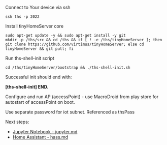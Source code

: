 
<!--
#@bashMarkupScript:0.0.1
#@depends:androidtv-userland
-->

Connect to Your device via ssh 
```
ssh ths -p 2022
```

Install tinyHomeServer core
```
sudo apt-get update -y && sudo apt-get install -y git 
mkdir -p /ths/src && cd /ths && if [ ! -e /ths/tinyHomeServer ]; then git clone https://github.com/virtimus/tinyHomeServer; else cd tinyHomeServer && git pull; fi
```

Run ths-shell-init script
```
cd /ths/tinyHomeServer/bootstrap && ./ths-shell-init.sh
```
Successful init should end with:

**\[ths-shell-init\] END.**


Configure and run AP (accessPoint) - use MacroDroid from play store for autostart of accessPoint on boot.

Use separate password for iot subnet. Referenced as thsPass

<!--
You can also use procifed script tap-start (currently implementation hardly depends on android settings ui)
#```
#chmod og+x /ths/tinyHomeServer/bin/tap-start
#/ths/tinyHomeServer/bin/tap-start
#```
-->


Next steps: 

- [Jupyter Notebook - jupyter.md](jupyter.md)
- [Home Assistant - hass.md](hass.md)
